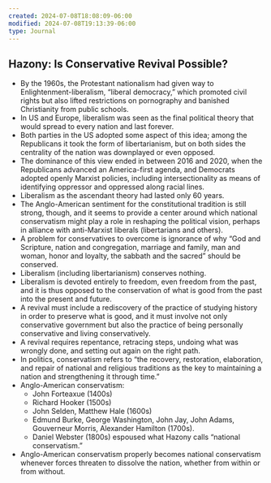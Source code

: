 ```yaml
---
created: 2024-07-08T18:08:09-06:00
modified: 2024-07-08T19:13:39-06:00
type: Journal
---
```


## Hazony: Is Conservative Revival Possible?

- By the 1960s, the Protestant nationalism had given way to Enlightenment-liberalism, “liberal democracy,” which promoted civil rights but also lifted restrictions on pornography and banished Christianity from public schools.
- In US and Europe, liberalism was seen as the final political theory that would spread to every nation and last forever.
- Both parties in the US adopted some aspect of this idea; among the Republicans it took the form of libertarianism, but on both sides the centrality of the nation was downplayed or even opposed.
- The dominance of this view ended in between 2016 and 2020, when the Republicans advanced an America-first agenda, and Democrats adopted openly Marxist policies, including intersectionality as means of identifying oppressor and oppressed along racial lines.
- Liberalism as the ascendant theory had lasted only 60 years.
- The Anglo-American sentiment for the constitutional tradition is still strong, though, and it seems to provide a center around which national conservatism might play a role in reshaping the political vision, perhaps in alliance with anti-Marxist liberals (libertarians and others).
- A problem for conservatives to overcome is ignorance of why “God and Scripture, nation and congregation, marriage and family, man and woman, honor and loyalty, the sabbath and the sacred” should be conserved.
- Liberalism (including libertarianism) conserves nothing.
- Liberalism is devoted entirely to freedom, even freedom from the past, and it is thus opposed to the conservation of what is good from the past into the present and future.
- A revival must include a rediscovery of the practice of studying history in order to preserve what is good, and it must involve not only conservative government but also the practice of being personally conservative and living conservatively.
- A revival requires repentance, retracing steps, undoing what was wrongly done, and setting out again on the right path.
- In politics, conservatism refers to “the recovery, restoration, elaboration, and repair of national and religious traditions as the key to maintaining a nation and strengthening it through time.”
- Anglo-American conservatism:
  - John Forteaxue (1400s)
  - Richard Hooker (1500s)
  - John Selden, Matthew Hale (1600s)
  - Edmund Burke, George Washington, John Jay, John Adams, Gouverneur Morris, Alexander Hamilton (1700s).
  - Daniel Webster (1800s) espoused what Hazony calls “national conservatism.”
- Anglo-American conservatism properly becomes national conservatism whenever forces threaten to dissolve the nation, whether from within or from without.
